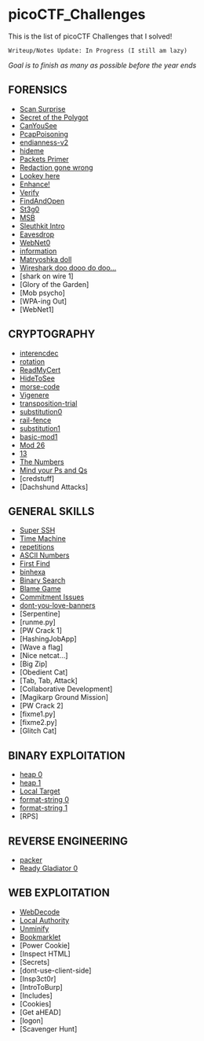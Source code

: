# picoCTF_Challenges
This is the list of picoCTF Challenges that I solved! 

`Writeup/Notes Update: In Progress (I still am lazy)`

*Goal is to finish as many as possible before the year ends* 

## FORENSICS
- [Scan Surprise](Forensics/Scan-Surprise.md)
- [Secret of the Polygot](Forensics/Secret-of-the-Polygot.md)
- [CanYouSee](Forensics/CanYouSee.md)
- [PcapPoisoning](Forensics/PcapPoisoning.md)
- [endianness-v2](Forensics/endianness-v2.md)
- [hideme](Forensics/hideme.md)
- [Packets Primer](Forensics/Packets-Primer.md)
- [Redaction gone wrong](Forensics/Redaction-gone-wrong.md)
- [Lookey here](Forensics/Lookey-here.md)
- [Enhance!](Forensics/Enhance!.md)
- [Verify](Forensics/Verify.md)
- [FindAndOpen](Forensics/FindAndOpen.md)
- [St3g0](Forensics/St3g0.md)
- [MSB](Forensics/MSB.md)
- [Sleuthkit Intro](Forensics/Sleuthkit-Intro.md)
- [Eavesdrop](Forensics/Eavesdrop.md)
- [WebNet0](Forensics/WebNet0.md)
- [information](Forensics/information.md)
- [Matryoshka doll](Forensics/Matryoshka-doll.md)
- [Wireshark doo dooo do doo...](Forensics/Wireshark-doo-doo.md)
- [shark on wire 1]
- [Glory of the Garden]
- [Mob psycho]
- [WPA-ing Out]
- [WebNet1]

## CRYPTOGRAPHY
- [interencdec](Cryptography/interencdec.md)
- [rotation](Cryptography/rotation.md)
- [ReadMyCert](Cryptography/ReadMyCert.md)
- [HideToSee](Cryptography/HideToSee.md)
- [morse-code](Cryptography/morse-code.md)
- [Vigenere](Cryptography/Vigenere.md)
- [transposition-trial](Cryptography/transposition-trial.md)
- [substitution0](Cryptography/substitution0.md)
- [rail-fence](Cryptography/rail-fence.md)
- [substitution1](Cryptography/substitution1.md)
- [basic-mod1](Cryptography/basic-mod1.md)
- [Mod 26](Cryptography/mod-26.md)
- [13](Cryptography/13.md)
- [The Numbers](Cryptography/The-Numbers.md)
- [Mind your Ps and Qs](Cryptography/Mind-Your-Ps-and-Qs.md)
- [credstuff]
- [Dachshund Attacks]

## GENERAL SKILLS
- [Super SSH](General_Skills/SuperSSH.md)
- [Time Machine](General_Skills/Time-Machine.md)
- [repetitions](General_Skills/repetitions.md)
- [ASCII Numbers](General_Skills/ASCII-Numbers.md)
- [First Find](General_Skills/First-Find.md)
- [binhexa](General_Skills/binhexa.md)
- [Binary Search](General_Skills/Binary-Search.md)
- [Blame Game](General_Skills/Blame-Game.md)
- [Commitment Issues](General_Skills/Commitment-Issues.md)
- [dont-you-love-banners](General_Skills/dont-you-love-banners.md)
- [Serpentine]
- [runme.py]
- [PW Crack 1]
- [HashingJobApp]
- [Wave a flag]
- [Nice netcat...]
- [Big Zip]
- [Obedient Cat]
- [Tab, Tab, Attack]
- [Collaborative Development]
- [Magikarp Ground Mission]
- [PW Crack 2]
- [fixme1.py]
- [fixme2.py]
- [Glitch Cat]

## BINARY EXPLOITATION
- [heap 0](Binary_Exploitation/heap-0.md)
- [heap 1](Binary_Exploitation/heap-1.md)
- [Local Target](Binary_Exploitation/Local-Target.md)
- [format-string 0](Binary_Exploitation/format-string0.md)
- [format-string 1](Binary_Exploitation/format-string1.md)
- [RPS]

## REVERSE ENGINEERING
- [packer](Reverse_Engineering/packer.md)
- [Ready Gladiator 0](Reverse_Engineering/Ready-Gladiator-0.md)

## WEB EXPLOITATION
- [WebDecode](Web_Exploitation/WebDecode.md)
- [Local Authority](Web_Exploitation/Local-Authority.md)
- [Unminify](Web_Exploitation/Unminify.md)
- [Bookmarklet](Web_Exploitation/Bookmarklet.md)
- [Power Cookie]
- [Inspect HTML]
- [Secrets]
- [dont-use-client-side]
- [Insp3ct0r]
- [IntroToBurp]
- [Includes]
- [Cookies]
- [Get aHEAD]
- [logon]
- [Scavenger Hunt]
